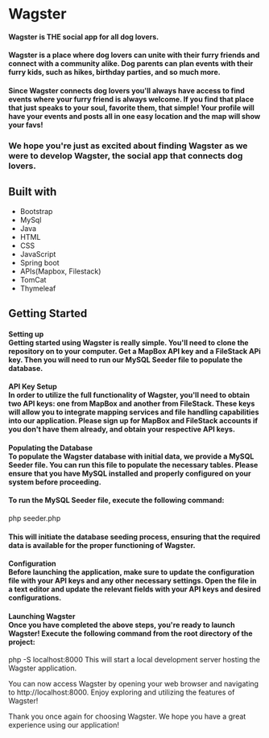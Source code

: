 # Wagster
#### Wagster is THE social app for all dog lovers.
#### Wagster is a place where dog lovers can unite with their furry friends and connect with a community alike. Dog parents can plan events with their furry kids, such as hikes, birthday parties, and so much more.
#### Since Wagster connects dog lovers you'll always have access to find events where your furry friend is always welcome. If you find that place that just speaks to your soul, favorite them, that simple! Your profile will have your events and posts all in one easy location and the map will show your favs!
### We hope you're just as excited about finding Wagster as we were to develop Wagster, the social app that connects dog lovers.

## Built with
* Bootstrap
* MySql
* Java
* HTML
* CSS
* JavaScript
* Spring boot
* APIs(Mapbox, Filestack)
* TomCat
* Thymeleaf


## Getting Started

#### Setting up <br> Getting started using Wagster is really simple. You'll need to clone the repository on to your computer. Get a MapBox API key and a FileStack APi key. Then you will need to run our MySQL Seeder file to populate the database.


#### API Key Setup <br> In order to utilize the full functionality of Wagster, you'll need to obtain two API keys: one from MapBox and another from FileStack. These keys will allow you to integrate mapping services and file handling capabilities into our application. Please sign up for MapBox and FileStack accounts if you don't have them already, and obtain your respective API keys.

#### Populating the Database <br> To populate the Wagster database with initial data, we provide a MySQL Seeder file. You can run this file to populate the necessary tables. Please ensure that you have MySQL installed and properly configured on your system before proceeding.

#### To run the MySQL Seeder file, execute the following command:

php seeder.php

#### This will initiate the database seeding process, ensuring that the required data is available for the proper functioning of Wagster.

#### Configuration <br> Before launching the application, make sure to update the configuration file with your API keys and any other necessary settings. Open the file in a text editor and update the relevant fields with your API keys and desired configurations.

#### Launching Wagster<br>Once you have completed the above steps, you're ready to launch Wagster! Execute the following command from the root directory of the project:


php -S localhost:8000
This will start a local development server hosting the Wagster application.

You can now access Wagster by opening your web browser and navigating to http://localhost:8000. Enjoy exploring and utilizing the features of Wagster!


Thank you once again for choosing Wagster. We hope you have a great experience using our application!





